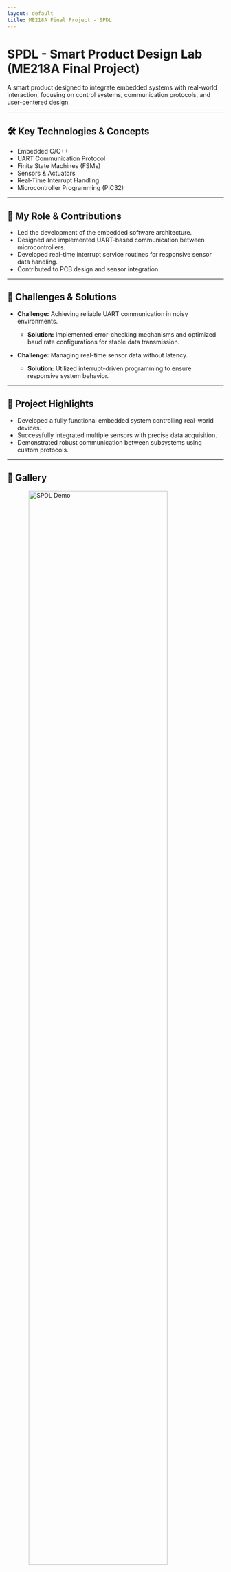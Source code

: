 ```yaml
---
layout: default
title: ME218A Final Project - SPDL
---
```


# **SPDL - Smart Product Design Lab (ME218A Final Project)**

A smart product designed to integrate embedded systems with real-world interaction, focusing on control systems, communication protocols, and user-centered design.

---

## 🛠️ **Key Technologies & Concepts**
- Embedded C/C++
- UART Communication Protocol
- Finite State Machines (FSMs)
- Sensors & Actuators
- Real-Time Interrupt Handling
- Microcontroller Programming (PIC32)

---

## 👤 **My Role & Contributions**
- Led the development of the embedded software architecture.
- Designed and implemented UART-based communication between microcontrollers.
- Developed real-time interrupt service routines for responsive sensor data handling.
- Contributed to PCB design and sensor integration.

---

## 🚩 **Challenges & Solutions**
- **Challenge:** Achieving reliable UART communication in noisy environments.
  - **Solution:** Implemented error-checking mechanisms and optimized baud rate configurations for stable data transmission.

- **Challenge:** Managing real-time sensor data without latency.
  - **Solution:** Utilized interrupt-driven programming to ensure responsive system behavior.

---

## 🌟 **Project Highlights**
- Developed a fully functional embedded system controlling real-world devices.
- Successfully integrated multiple sensors with precise data acquisition.
- Demonstrated robust communication between subsystems using custom protocols.

---

## 📸 **Gallery**

<img src="/assets/images/spdl-demo.jpg" alt="SPDL Demo" style="width:80%; margin: 0 auto; display: block;">

*Demonstration of the SPDL in action during final presentation.*

---

## 📂 **Project Documentation**
- [Project Report (PDF)](/assets/docs/spdl_project_report.pdf)
- [Project Website](https://example-project-site.com) *(if applicable)*

---

## 💡 **Reflection & Lessons Learned**

This project significantly improved my embedded systems programming skills, particularly in real-time data handling and communication protocols. I gained hands-on experience with PCB design, sensor integration, and system debugging. Working on SPDL taught me the importance of modular software design and teamwork in multidisciplinary engineering projects.

---
